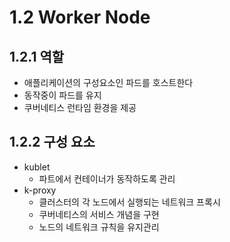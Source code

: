 # 1.2 Worker Node
## 1.2.1 역할
  - 애플리케이션의 구성요소인 파드를 호스트한다
  - 동작중이 파드를 유지
  - 쿠버네티스 런타임 환경을 제공
   
## 1.2.2 구성 요소   
  - kublet
    - 파트에서 컨테이너가 동작하도록 관리
  - k-proxy
    - 클러스터의 각 노드에서 실행되는 네트워크 프록시
    - 쿠버네티스의 서비스 개념을 구현
    - 노드의 네트워크 규칙을 유지관리
    
